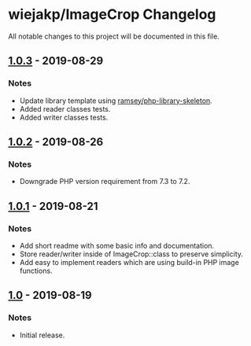 # wiejakp/ImageCrop Changelog

All notable changes to this project will be documented in this file.


## [1.0.3] - 2019-08-29

### Notes

* Update library template using [ramsey/php-library-skeleton](ramsey/php-library-skeleton).
* Added reader classes tests.
* Added writer classes tests.


## [1.0.2] - 2019-08-26

### Notes

* Downgrade PHP version requirement from 7.3 to 7.2.


## [1.0.1] - 2019-08-21

### Notes

* Add short readme with some basic info and documentation.
* Store reader/writer inside of ImageCrop::class to preserve simplicity.
* Add easy to implement readers which are using build-in PHP image functions.


## [1.0] - 2019-08-19

### Notes

* Initial release.


[1.0.3]: https://github.com/wiejakp/ImageCrop/releases/tag/v1.0.3
[1.0.2]: https://github.com/wiejakp/ImageCrop/releases/tag/v1.0.2
[1.0.1]: https://github.com/wiejakp/ImageCrop/releases/tag/v1.0.1
[1.0]: https://github.com/wiejakp/ImageCrop/releases/tag/v1.0
